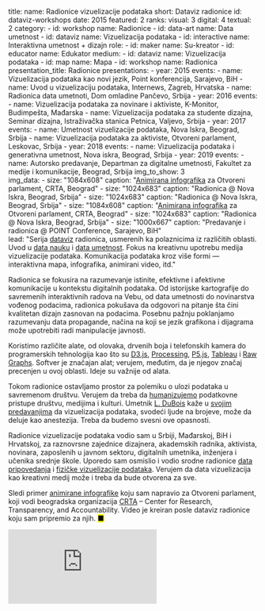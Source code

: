 title: 
    name: Radionice vizuelizacije podataka
    short: Dataviz radionice
id: dataviz-workshops
date: 2015
featured: 2
ranks:
    visual: 3
    digital: 4
    textual: 2
category: 
    - id: workshop
      name: Radionice
    - id: data-art
      name: Data umetnost
    - id: dataviz
      name: Vizuelizacija podataka
    - id: interactive
      name: Interaktivna umetnost + dizajn
role:
    - id: maker
      name: Su-kreator
    - id: educator
      name: Edukator
medium:
    - id: dataviz
      name: Vizuelizacija podataka
    - id: map
      name: Mapa
    - id: workshop
      name: Radionica    
presentation_title: Radionice
presentations:
    - year: 2015
      events:
        - name: <span class='italic-style'>Vizuelizacija podataka kao novi jezik</span>, Point konferencija, Sarajevo, BiH
        - name: <span class='italic-style'>Uvod u vizuelizaciju podataka</span>, Internews, Zagreb, Hrvatska
        - name: <span class='italic-style'>Radionica data umetnoti</span>, Dom omladine Pančevo, Srbija
    - year: 2016
      events:
        - name: <span class='italic-style'>Vizuelizacija podataka za novinare i aktiviste</span>, K-Monitor, Budimpešta, Mađarska
        - name: <span class='italic-style'>Vizuelizacija podataka za studente dizajna</span>, Seminar dizajna, Istraživačka stanica Petnica, Valjevo, Srbija
    - year: 2017
      events:
        - name: <span class='italic-style'>Umetnost vizuelizacije podataka</span>, Nova Iskra, Beograd, Srbija
        - name: <span class='italic-style'>Vizuelizacija podataka za aktiviste</span>, Otvoreni parlament, Leskovac, Srbija
    - year: 2018
      events:
        - name: <span class='italic-style'>Vizuelizacija podataka i generativna umetnost</span>, Nova iskra, Beograd, Srbija
    - year: 2019
      events:
        - name: <span class='italic-style'>Autorsko predavanje</span>, Departman za digitalne umetnosti, Fakultet za medije i komunikacije, Beograd, Srbija
img_to_show: 3       
img_data:
    - size: "1084x608"
      caption: "<a href='https://www.youtube.com/watch?v=pYyaMJ2aN2o' target='_blank'>Animirana infografika</a> za Otvoreni parlament, CRTA, Beograd"
    - size: "1024x683"
      caption: "Radionica @ Nova Iskra, Beograd, Srbija"
    - size: "1024x683"
      caption: "Radionica @ Nova Iskra, Beograd, Srbija"
    - size: "1084x608"
      caption: "<a href='https://www.youtube.com/watch?v=pYyaMJ2aN2o' target='_blank'>Animirana infografika</a> za Otvoreni parlament, CRTA, Beograd"
    - size: "1024x683"
      caption: "Radionica @ Nova Iskra, Beograd, Srbija"
    - size: "1000x667"
      caption: "Predavanje i radionica @ POINT Conference, Sarajevo, BiH"    
lead: "Serija <a href='/rad/projekti/category/dataviz'><span class='italic-style'>dataviz</span></a> radionica, usmerenih ka polaznicima iz različitih oblasti. Uvod u <a href='https://en.wikipedia.org/wiki/Data_science' target='_blank'><span class='italic-style'>data</span> nauku</a> i <a href='/rad/projekti/category/data-art'><span class='italic-style'>data</span> umetnost</a>. Fokus na kreativnu upotrebu medija vizuelizacije podataka. Komunikacija podataka kroz više formi — interaktivna mapa, infografika, animirani video, itd."

Radionica se fokusira na razumevanje istinite, efektivne i afektivne komunikacije u kontekstu digitalnih podataka. Od istorijske kartografije do savremenih interaktivnih radova na Vebu, od data umetnosti do novinarstva vođenog podacima, radionica pokušava da odgovori na pitanje šta čini kvalitetan dizajn zasnovan na podacima. Posebnu pažnju poklanjamo razumevanju data propagande, načina na koji se jezik grafikona i dijagrama može upotrebiti radi manipulacije javnosti.

Koristimo različite alate, od olovaka, drvenih boja i telefonskih kamera do programerskih tehnologija kao što su <a href='https://d3js.org/' target='_blank'>D3.js</a>, <a href='https://processing.org/' target='_blank'>Processing</a>, <a href='https://p5js.org/' target='_blank'>P5.js</a>, <a href='https://www.tableau.com/' target='_blank'>Tableau</a> i <a href='https://rawgraphs.io/' target='_blank'>Raw Graphs</a>. Softver je značajan alat; verujem, međutim, da je njegov značaj precenjen u ovoj oblasti. Ideje su važnije od alata.

Tokom radionice ostavljamo prostor za polemiku o ulozi podataka u savremenom društvu. Verujem da treba da <a href='http://giorgialupi.com/data-humanism-my-manifesto-for-a-new-data-wold' target='_blank'>humanizujemo</a> podatkovne pristupe društvu, medijima i kulturi. Umetnik <a href='http://lukedubois.com/' target='_blank'>L. DuBois</a> kaže u <a href='https://www.ted.com/talks/r_luke_dubois_insightful_human_portraits_made_from_data' target='_blank'>svojim predavanjima</a> da vizuelizacija podataka, svodeći ljude na brojeve, može da deluje kao anestezija. Treba da budemo svesni ove opasnosti.

Radionice vizuelizacije podataka vodio sam u Srbiji, Mađarskoj, BiH i Hrvatskoj, za raznovrsne zajednice dizajnera, akademskih radnika, aktivista, novinara, zaposlenih u javnom sektoru, digitalnih umetnika, inženjera i učenika srednje škole. Uporedo sam osmislio i vodio srodne radionice <a href='/rad/projekti/data-storytelling-workshops'>data pripovedanja</a> i <a href='/rad/projekti/physical-dataviz-workshops'>fizičke vizuelizacije podataka</a>. Verujem da data vizuelizacija kao kreativni medij može i treba da bude otvorena za sve.

Sledi primer <a href='https://www.youtube.com/watch?v=pYyaMJ2aN2o' target='_blank'>animirane infografike</a> koju sam napravio za Otvoreni parlament, koji vodi beogradska organizacija <a href='https://crta.rs/en/' target='_blank'>CRTA</a> – Center for Research, Transparency, and Accountability. Video je kreiran posle <span class='italic-style'>dataviz</span> radionice koju sam pripremio za njih. <mark>&#9632;</mark>

<iframe src="https://www.youtube.com/embed/pYyaMJ2aN2o?rel=0&amp;fs=0&amp;controls=0" frameborder="0" allow="accelerometer; autoplay; picture-in-picture" allowfullscreen></iframe>